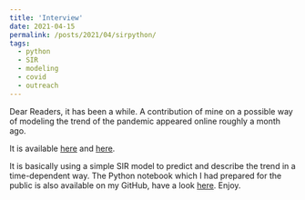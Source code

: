 ```yaml
---
title: 'Interview'
date: 2021-04-15
permalink: /posts/2021/04/sirpython/
tags:
  - python
  - SIR
  - modeling
  - covid
  - outreach
---
```


Dear Readers, it has been a while. A contribution of mine on a possible way of modeling the trend of the pandemic appeared online roughly a month ago.

It is available [here](http://www.quotidianoapuano.net/la-rubrica-del-fisico-apuano-simone-ragoni-uniniziazione-alla-modellizzazione-dellandamento-del-covid-19-python/) and [here](https://www.ilsitodimassacarrara.it/content/132-un%E2%80%99iniziazione-alla-modellizzazione-dell%E2%80%99andamento-del-covid-19-con-python).

It is basically using a simple SIR model to predict and describe the trend in a time-dependent way. The Python notebook which I had prepared for the public is also available on my GitHub, have a look [here](https://github.com/siragoni/Miscellaneous/blob/main/SimplifiedSIR.ipynb). Enjoy. 
